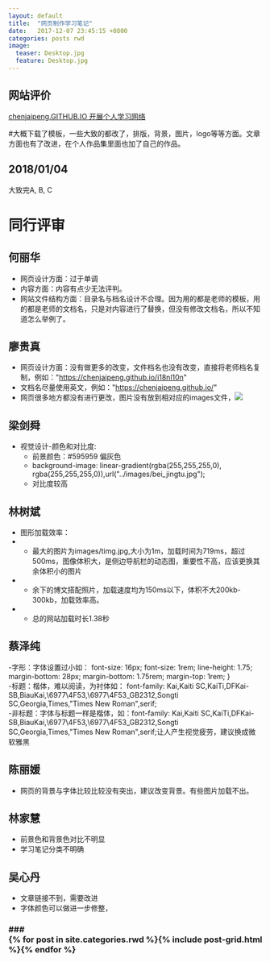 ```yaml
---
layout: default
title:  "网页制作学习笔记"
date:   2017-12-07 23:45:15 +0800
categories: posts rwd
image:
  teaser: Desktop.jpg
  feature: Desktop.jpg
---
```


## 网站评价



[chenjaipeng.GITHUB.IO 开展个人学习网络](https://chenjaipeng.github.io/)

#大概下载了模板，一些大致的都改了，排版，背景，图片，logo等等方面。文章方面也有了改进，在个人作品集里面也加了自己的作品。
## 2018/01/04
大致完A, B, C

# 同行评审

## 何丽华
- 网页设计方面：过于单调
- 内容方面：内容有点少无法评判。
- 网站文件结构方面：目录名与档名设计不合理。因为用的都是老师的模板，用的都是老师的文档名，只是对内容进行了替换，但没有修改文档名，所以不知道怎么举例了。

## 廖贵真
- 网页设计方面：没有做更多的改变，文件档名也没有改变，直接将老师档名复制，例如："https://chenjaipeng.github.io/i18nl10n"
- 文档名尽量使用英文，例如："https://chenjaipeng.github.io/"
- 网页很多地方都没有进行更改，图片没有放到相对应的images文件，![](<img src="https://chenjaipeng.github.io/images/" alt="teaser" itemprop="image">)

## 梁剑舜
- 视觉设计-颜色和对比度:
  - 前景颜色：#595959 偏灰色 
  -    background-image: linear-gradient(rgba(255,255,255,0), rgba(255,255,255,0)),url("../images/bei_jingtu.jpg");
  -    对比度较高

## 林树斌
 - 图形加载效率：
  - - 最大的图片为images/timg.jpg,大小为1m，加载时间为719ms，超过500ms，图像体积大，是侧边导航栏的动态图，重要性不高，应该更换其余体积小的图片
  - - 余下的博文搭配照片，加载速度均为150ms以下，体积不大200kb-300kb，加载效率高。
 - - 总的网站加载时长1.38秒
## 蔡泽纯
-字形：字体设置过小如：    font-size: 16px;
    font-size: 1rem;
    line-height: 1.75;
    margin-bottom: 28px;
    margin-bottom: 1.75rem;
    margin-top: 1rem;
}<br>
-标题：楷体，难以阅读，为衬体如：    font-family: Kai,Kaiti SC,KaiTi,DFKai-SB,BiauKai,\\6977\4F53,\\6977\4F53_GB2312,Songti SC,Georgia,Times,"Times New Roman",serif;<br>
-非标题：字体与标题一样是楷体，如：font-family: Kai,Kaiti SC,KaiTi,DFKai-SB,BiauKai,\\6977\4F53,\\6977\4F53_GB2312,Songti SC,Georgia,Times,"Times New Roman",serif;让人产生视觉疲劳，建议换成微软雅黑<br>
## 陈丽媛
- 网页的背景与字体比较比较没有突出，建议改变背景。有些图片加载不出。
## 林家慧
- 前景色和背景色对比不明显
- 学习笔记分类不明确

## 吴心丹
- 文章链接不到，需要改进
- 字体颜色可以做进一步修整，





### ### <div class="tiles">{% for post in site.categories.rwd %}{% include post-grid.html %}{% endfor %}</div>
